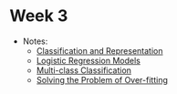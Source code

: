# Week 3

- Notes:
  - [Classification and Representation](classification_representation.md)
  - [Logistic Regression Models]()
  - [Multi-class Classification]()
  - [Solving the Problem of Over-fitting]()
